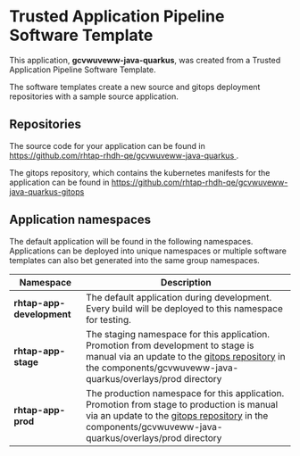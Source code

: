 # Trusted Application Pipeline Software Template

This application, **gcvwuveww-java-quarkus**, was created from a Trusted Application Pipeline Software Template.

The software templates create a new source and gitops deployment repositories with a sample source application. 

## Repositories

The source code for your application can be found in [https://github.com/rhtap-rhdh-qe/gcvwuveww-java-quarkus ](https://github.com/rhtap-rhdh-qe/gcvwuveww-java-quarkus ).
 
The gitops repository, which contains the kubernetes manifests for the application can be found in 
[https://github.com/rhtap-rhdh-qe/gcvwuveww-java-quarkus-gitops ](https://github.com/rhtap-rhdh-qe/gcvwuveww-java-quarkus-gitops ) 

## Application namespaces 

The default application will be found in the following namespaces. Applications can be deployed into unique namespaces or multiple software templates can also bet generated into the same group namespaces.  

|  Namespace   |  Description   |  
| -------- | -------- |   
| **rhtap-app-development** | The default application during development. Every build will be deployed to this namespace for testing. | 
| **rhtap-app-stage** | The staging namespace for this application. Promotion from development to stage is manual via an update to the [gitops repository](https://github.com/rhtap-rhdh-qe/gcvwuveww-java-quarkus-gitops ) in the components/gcvwuveww-java-quarkus/overlays/prod directory |  
| **rhtap-app-prod** | The production namespace for this application. Promotion from stage to production is manual via an update to the [gitops repository](https://github.com/rhtap-rhdh-qe/gcvwuveww-java-quarkus-gitops ) in the components/gcvwuveww-java-quarkus/overlays/prod directory | 
